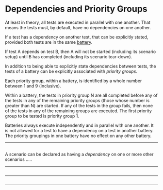 # Dependencies and Priority Groups

At least in theory, all tests are executed in parallel with one another. That means the tests 
must, by default, have no dependencies on one another. 

If a test has a dependency on another test, that can be explicitly stated, provided both tests
are in the same [battery](batteries.md). 

If test A depends on test B, then A will not be started (including its scenario setup) until B
has completed (including its scenario tear-down). 

In addition to being able to explicitly state dependencies between tests, the tests of a
battery can be explicitly associated with _priority groups_. 

Each priority group, within a battery, is identified by a whole number between 1 and 9 
(inclusive). 

Within a battery, the tests in priority group N are all completed before any of the tests in 
any of the remaining priority groups (those whose number is greater than N) are started. If any 
of the tests in the group fails, then none of the tests in any of the remaining groups are 
executed. The first priority group to be tested is priority group 1. 

Batteries always execute independently and in parallel with one another. It is not allowed for 
a test to have a dependency on a test in another battery. The priority groupings in one battery 
have no effect on any other battery. 



-----------------------------------------------------------------------------------------------
##

A scenario can be declared as having a _dependency_ on one or more other scenarios ..... 





-----------------------------------------------------------------------------------------------
##





-----------------------------------------------------------------------------------------------
##





-----------------------------------------------------------------------------------------------
##










